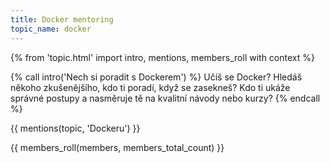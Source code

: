```yaml
---
title: Docker mentoring
topic_name: docker
---
```

{% from 'topic.html' import intro, mentions, members_roll with context %}

{% call intro('Nech si poradit s Dockerem') %}
  Učíš se Docker? Hledáš někoho zkušenějšího, kdo ti poradí, když se zasekneš? Kdo ti ukáže správné postupy a nasměruje tě na kvalitní návody nebo kurzy?
{% endcall %}

{{ mentions(topic, 'Dockeru') }}

{{ members_roll(members, members_total_count) }}
